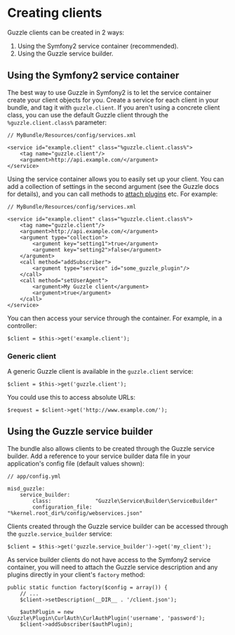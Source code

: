 Creating clients
================

Guzzle clients can be created in 2 ways:

1. Using the Symfony2 service container (recommended).
2. Using the Guzzle service builder.

Using the Symfony2 service container
------------------------------------

The best way to use Guzzle in Symfony2 is to let the service container create your client objects for you. Create a service for each client in your bundle, and tag it with `guzzle.client`. If you aren't using a concrete client class, you can use the default Guzzle client through the `%guzzle.client.class%` parameter:

    // MyBundle/Resources/config/services.xml

    <service id="example.client" class="%guzzle.client.class%">
        <tag name="guzzle.client"/>
        <argument>http://api.example.com/</argument>
    </service>

Using the service container allows you to easily set up your client. You can add a collection of settings in the second argument (see the Guzzle docs for details), and you can call methods to [attach plugins](plugins.md) etc. For example:

    // MyBundle/Resources/config/services.xml

    <service id="example.client" class="%guzzle.client.class%">
        <tag name="guzzle.client"/>
        <argument>http://api.example.com/</argument>
        <argument type="collection">
            <argument key="setting1">true</argument>
            <argument key="setting2">false</argument>
        </argument>
        <call method="addSubscriber">
            <argument type="service" id="some_guzzle_plugin"/>
        </call>
        <call method="setUserAgent">
            <argument>My Guzzle client</argument>
            <argument>true</argument>
        </call>
    </service>

You can then access your service through the container. For example, in a controller:

    $client = $this->get('example.client');

### Generic client

A generic Guzzle client is available in the `guzzle.client` service:

    $client = $this->get('guzzle.client');

You could use this to access absolute URLs:

    $request = $client->get('http://www.example.com/');

Using the Guzzle service builder
--------------------------------

The bundle also allows clients to be created through the Guzzle service builder. Add a reference to your service builder data file in your application's config file (default values shown):

    // app/config.yml

    misd_guzzle:
        service_builder:
            class:              "Guzzle\Service\Builder\ServiceBuilder"
            configuration_file: "%kernel.root_dir%/config/webservices.json"

Clients created through the Guzzle service builder can be accessed through the `guzzle.service_builder` service:

    $client = $this->get('guzzle.service_builder')->get('my_client');

As service builder clients do not have access to the Symfony2 service container, you will need to attach the Guzzle service description and any plugins directly in your client's `factory` method:

    public static function factory($config = array()) {
        // ...
        $client->setDescription(__DIR__ . '/client.json');

        $authPlugin = new \Guzzle\Plugin\CurlAuth\CurlAuthPlugin('username', 'password');
        $client->addSubscriber($authPlugin);
